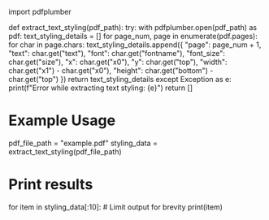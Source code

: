 import pdfplumber

def extract_text_styling(pdf_path):
    try:
        with pdfplumber.open(pdf_path) as pdf:
            text_styling_details = []
            for page_num, page in enumerate(pdf.pages):
                for char in page.chars:
                    text_styling_details.append({
                        "page": page_num + 1,
                        "text": char.get("text"),
                        "font": char.get("fontname"),
                        "font_size": char.get("size"),
                        "x": char.get("x0"),
                        "y": char.get("top"),
                        "width": char.get("x1") - char.get("x0"),
                        "height": char.get("bottom") - char.get("top")
                    })
        return text_styling_details
    except Exception as e:
        print(f"Error while extracting text styling: {e}")
        return []

# Example Usage
pdf_file_path = "example.pdf"
styling_data = extract_text_styling(pdf_file_path)

# Print results
for item in styling_data[:10]:  # Limit output for brevity
    print(item)
